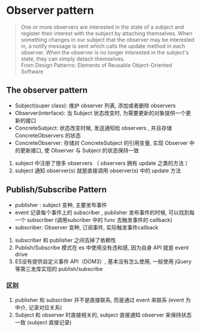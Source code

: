 # Observer pattern 
> One or more observers are interested in the state of a subject and register their interest with the subject by attaching themselves. When something changes in our subject that the observer may be interested in, a notify message is sent which calls the update method in each observer. When the observer is no longer interested in the subject's state, they can simply detach themselves.   
From Design Patterns: Elements of Reusable Object-Oriented Software

## The observer pattern
- Subject(super class): 维护 observer 列表, 添加或者删除 observers
- Observer(interface): 当 Subject 状态改变时, 为需要更新的对象提供一个更新的接口 
- ConcreteSubject: 状态改变时候, 发送通知给 observers , 并且存储 ConcreteObservers 的状态
- ConcreteObserver: 存储对 ConcreteSubject 的引用变量, 实现 Observer 中的更新接口, 使 Observer 与 Subject 的状态保持一致 

1. subject 中注册了很多 observers （ observers 拥有 update 之类的方法 ）
2. subject 通知 observer(s) 就是直接调用 observer(s) 中的 update 方法


## Publish/Subscribe Pattern
- publisher : subject 变种, 主要发布事件
- event 记录每个事件上的 subscriber , publisher 发布事件的时候, 可以找到每一个 subscriber (调用subcriber 中的 func 去触发事件的 callback)
- subscriber: Observer 变种, 订阅事件, 实际触发事件callback

1. subscriber 和 publisher 之间去掉了依赖性
2. Publish/Subscribe 模式在 es 中使用没有违和感, 因为自身 API 就是 event drive
4. ES没有提供自定义事件 API（DOM3）, 基本没有怎么使用, 一般使用 jQuery 等第三发库实现的 publish/subscribe

### 区别
1. publisher 和 subscriber 并不是直接联系, 而是通过 event 来联系 (event 为中介, 记录对应关系)
2. Subject 和 observer 时直接相关的, subject 直接通知 observer 来保持状态一致 (subject 直接记录)



